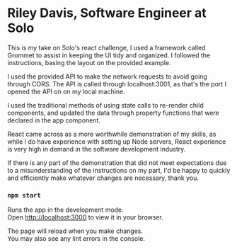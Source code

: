# Riley Davis, Software Engineer at Solo

This is my take on Solo's react challenge, I used a framework called Grommet to assist in keeping the UI tidy and organized. I followed the instructions, basing the layout on the provided example.

I used the provided API to make the network requests to avoid going through CORS. The API is called through localhost:3001, as that's the port I opened the API on on my local machine.

I used the traditional methods of using state calls to re-render child components, and updated the data through property functions that were declared in the app component.

React came across as a more worthwhile demonstration of my skills, as while I do have experience with setting up Node servers, React experience is very high in demand in the software development industry.

If there is any part of the demonstration that did not meet expectations due to a misunderstanding of the instructions on my part, I'd be happy to quickly and efficiently make whatever changes are necessary, thank you.

### `npm start`

Runs the app in the development mode.\
Open [http://localhost:3000](http://localhost:3000) to view it in your browser.

The page will reload when you make changes.\
You may also see any lint errors in the console.
